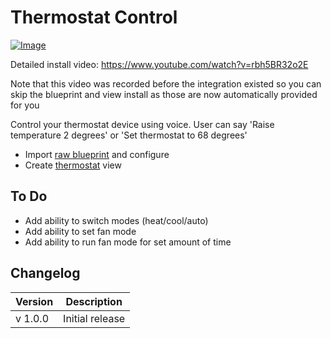 # Thermostat Control

[![Image](https://img.youtube.com/vi/rbh5BR32o2E/mqdefault.jpg)](https://www.youtube.com/watch?v=rbh5BR32o2E)

Detailed install video: https://www.youtube.com/watch?v=rbh5BR32o2E

Note that this video was recorded before the integration existed so you can skip the blueprint and view install as those are now automatically provided for you

Control your thermostat device using voice. User can say 'Raise temperature 2 degrees' or 'Set thermostat to 68 degrees'

- Import [raw blueprint](https://raw.githubusercontent.com/dinki/View-Assist/main/View%20Assist%20custom%20sentences/Thermostat%20Control/blueprint-thermostatcontrol.yaml) and configure
- Create [thermostat](../views/thermostat) view

## To Do

- Add ability to switch modes (heat/cool/auto)
- Add ability to set fan mode
- Add ability to run fan mode for set amount of time

## Changelog

| Version | Description     |
| ------- | --------------- |
| v 1.0.0 | Initial release |
